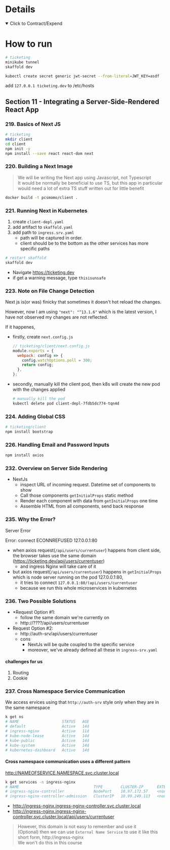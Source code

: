 # Details

<details open> 
  <summary>Click to Contract/Expend</summary>

# How to run

```sh
# ticketing
minikube tunnel
skaffold dev

kubectl create secret generic jwt-secret --from-literal=JWT_KEY=asdf
```

add `127.0.0.1 ticketing.dev` to /etc/hosts

## Section 11 - Integrating a Server-Side-Rendered React App

### 219. Basics of Next JS

```sh
# ticketing
mkdir client
cd client
npm init -y
npm install --save react react-dom next
```

### 220. Building a Next Image

> We will be writing the Next app using Javascript, not Typescript\
> It would be normally be beneficial to use TS, but this app in particular would need a lot of extra TS stuff written out for little benefit

```sh
docker build -t pcsmomo/client .
```

### 221. Running Next in Kubernetes

1. create `client-depl.yaml`
2. add artifact to `skaffold.yaml`
3. add path to `ingress.srv.yaml`
   - path will be captured in order.
   - client should be to the bottom as the other services has more specific paths

```sh
# restart skaffold
skaffold dev
```

- Navigate https://ticketing.dev
- if get a warning message, type `thisisunsafe`

### 223. Note on File Change Detection

Next js is(or was) finicky that sometimes it doesn't hot reload the changes.

However, now I am using `"next": "^13.1.6"` which is the latest version, I have not observed my changes are not reflected.

If it happenes,

- firstly, create `next.config.js`
  ```js
  // ticketing/client/next.config.js
  module.exports = {
    webpack: config => {
      config.watchOptions.poll = 300;
      return config;
    },
  };
  ```
- secondly, manually kill the client pod, then k8s will create the new pod with the changes applied
  ```sh
  # manually kill the pod
  kubectl delete pod client-depl-7fdb5dc774-tqn4d
  ```

### 224. Adding Global CSS

```sh
# ticketing/client
npm install bootstrap
```

### 226. Handling Email and Password Inputs

```sh
npm install axios
```

### 232. Overview on Server Side Rendering

- NextJs
  - inspect URL of incoming request. Datetime set of components to show
  - Call those components `getInitialProps` static method
  - Render each component with data from `getInitialProps` one time
  - Assemble HTML from all components, send back response

### 235. Why the Error?

Server Error

Error: connect ECONNREFUSED 127.0.0.1:80

- when axios request(`/api/users/currentuser`) happens from client side, the browser takes use the same domain (https://ticketing.dev/api/users/currentuser)
  - and ingress Nginx will take care of it
- but axios request(`/api/users/currentuser`) happens in `getInitialProps` which is node server running on the pod 127.0.0.1:80,
  - it tries to connect `127.0.0.1:80/(api/users/currentuser`
  - because we run this whole microservices in kubernetes

### 236. Two Possible Solutions

- \*Request Option #1:
  - follow the same domain we're currently on
  - http://????/api/users/currentuser
- Request Option #2:
  - http://auth-srv/api/users/currentuser
  - cons
    - NextJs will be quite coupled to the specific service
    - moreover, we've already defined all these in `ingress-srv.yaml`

#### challenges for us

1. Routing
2. Cookie

### 237. Cross Namespace Service Communication

We access ervices using that `http://auth-srv` style only when they are in the same namespace

```sh
k get ns
# NAME                   STATUS   AGE
# default                Active   14d
# ingress-nginx          Active   11d
# kube-node-lease        Active   14d
# kube-public            Active   14d
# kube-system            Active   14d
# kubernetes-dashboard   Active   14d
```

#### Cross namespace communication uses a different pattern

http://NAMEOFSERVICE.NAMESPACE.svc.cluster.local

```sh
k get services -n ingress-nginx
# NAME                                 TYPE        CLUSTER-IP      EXTERNAL-IP   PORT(S)                      AGE
# ingress-nginx-controller             NodePort    10.97.172.57    <none>        80:31503/TCP,443:31729/TCP   11d
# ingress-nginx-controller-admission   ClusterIP   10.99.249.113   <none>        443/TCP                      11d
```

- http://ingress-nginx.ingress-nginx-controller.svc.cluster.local
- http://ingress-nginx.ingress-nginx-controller.svc.cluster.local/api/users/currentuser

> However, this domain is not easy to remember and use it \
> (Optional) then we can use `External Name Service` to use it like this short form, http://ingress-nginx \
> We won't do this in this course

</details>
